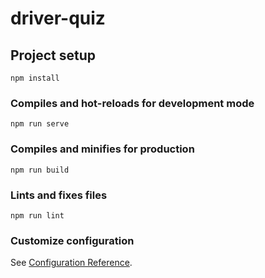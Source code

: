 # driver-quiz

## Project setup
```
npm install
```

### Compiles and hot-reloads for development mode
```
npm run serve
```

### Compiles and minifies for production
```
npm run build
```

### Lints and fixes files
```
npm run lint
```

### Customize configuration
See [Configuration Reference](https://cli.vuejs.org/config/).
